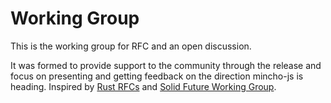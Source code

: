 # Working Group
This is the working group for RFC and an open discussion.

It was formed to provide support to the community through the release and focus on presenting and getting feedback on the direction mincho-js is heading.
Inspired by [Rust RFCs](https://github.com/rust-lang/rfcs) and [Solid Future Working Group](https://github.com/solidjs/solid-workgroup).

